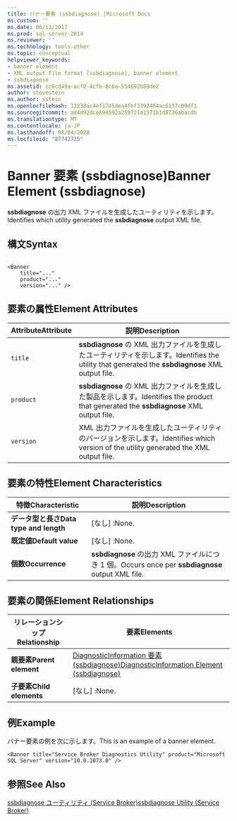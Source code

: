 ```yaml
---
title: バナー要素 (ssbdiagnose) |Microsoft Docs
ms.custom: ''
ms.date: 06/13/2017
ms.prod: sql-server-2014
ms.reviewer: ''
ms.technology: tools-other
ms.topic: conceptual
helpviewer_keywords:
- banner element
- XML output file format [ssbdiagnose], banner element
- ssbdiagnose
ms.assetid: cc6cd49a-acf0-4cfb-8c6a-554692b89de2
author: stevestein
ms.author: sstein
ms.openlocfilehash: 13238ac4ef1745dea4fbf3392484ac6137c09df1
ms.sourcegitcommit: ad4d92dce894592a259721a1571b1d8736abacdb
ms.translationtype: MT
ms.contentlocale: ja-JP
ms.lasthandoff: 08/04/2020
ms.locfileid: "87742725"
---
```

# <a name="banner-element-ssbdiagnose"></a><span data-ttu-id="e02d9-102">Banner 要素 (ssbdiagnose)</span><span class="sxs-lookup"><span data-stu-id="e02d9-102">Banner Element (ssbdiagnose)</span></span>
  <span data-ttu-id="e02d9-103">**ssbdiagnose** の出力 XML ファイルを生成したユーティリティを示します。</span><span class="sxs-lookup"><span data-stu-id="e02d9-103">Identifies which utility generated the **ssbdiagnose** output XML file.</span></span>  
  
## <a name="syntax"></a><span data-ttu-id="e02d9-104">構文</span><span class="sxs-lookup"><span data-stu-id="e02d9-104">Syntax</span></span>  
  
```  
  
<Banner  
    title="..."   
    product="..."   
    version="..." />  
```  
  
## <a name="element-attributes"></a><span data-ttu-id="e02d9-105">要素の属性</span><span class="sxs-lookup"><span data-stu-id="e02d9-105">Element Attributes</span></span>  
  
|<span data-ttu-id="e02d9-106">Attribute</span><span class="sxs-lookup"><span data-stu-id="e02d9-106">Attribute</span></span>|<span data-ttu-id="e02d9-107">説明</span><span class="sxs-lookup"><span data-stu-id="e02d9-107">Description</span></span>|  
|---------------|-----------------|  
|`title`|<span data-ttu-id="e02d9-108">**ssbdiagnose** の XML 出力ファイルを生成したユーティリティを示します。</span><span class="sxs-lookup"><span data-stu-id="e02d9-108">Identifies the utility that generated the **ssbdiagnose** XML output file.</span></span>|  
|`product`|<span data-ttu-id="e02d9-109">**ssbdiagnose** の XML 出力ファイルを生成した製品を示します。</span><span class="sxs-lookup"><span data-stu-id="e02d9-109">Identifies the product that generated the **ssbdiagnose** XML output file.</span></span>|  
|`version`|<span data-ttu-id="e02d9-110">XML 出力ファイルを生成したユーティリティのバージョンを示します。</span><span class="sxs-lookup"><span data-stu-id="e02d9-110">Identifies which version of the utility generated the XML output file.</span></span>|  
  
## <a name="element-characteristics"></a><span data-ttu-id="e02d9-111">要素の特性</span><span class="sxs-lookup"><span data-stu-id="e02d9-111">Element Characteristics</span></span>  
  
|<span data-ttu-id="e02d9-112">特徴</span><span class="sxs-lookup"><span data-stu-id="e02d9-112">Characteristic</span></span>|<span data-ttu-id="e02d9-113">説明</span><span class="sxs-lookup"><span data-stu-id="e02d9-113">Description</span></span>|  
|--------------------|-----------------|  
|<span data-ttu-id="e02d9-114">**データ型と長さ**</span><span class="sxs-lookup"><span data-stu-id="e02d9-114">**Data type and length**</span></span>|<span data-ttu-id="e02d9-115">[なし] :</span><span class="sxs-lookup"><span data-stu-id="e02d9-115">None.</span></span>|  
|<span data-ttu-id="e02d9-116">**既定値**</span><span class="sxs-lookup"><span data-stu-id="e02d9-116">**Default value**</span></span>|<span data-ttu-id="e02d9-117">[なし] :</span><span class="sxs-lookup"><span data-stu-id="e02d9-117">None.</span></span>|  
|<span data-ttu-id="e02d9-118">**個数**</span><span class="sxs-lookup"><span data-stu-id="e02d9-118">**Occurrence**</span></span>|<span data-ttu-id="e02d9-119">**ssbdiagnose** の出力 XML ファイルにつき 1 個。</span><span class="sxs-lookup"><span data-stu-id="e02d9-119">Occurs once per **ssbdiagnose** output XML file.</span></span>|  
  
## <a name="element-relationships"></a><span data-ttu-id="e02d9-120">要素の関係</span><span class="sxs-lookup"><span data-stu-id="e02d9-120">Element Relationships</span></span>  
  
|<span data-ttu-id="e02d9-121">リレーションシップ</span><span class="sxs-lookup"><span data-stu-id="e02d9-121">Relationship</span></span>|<span data-ttu-id="e02d9-122">要素</span><span class="sxs-lookup"><span data-stu-id="e02d9-122">Elements</span></span>|  
|------------------|--------------|  
|<span data-ttu-id="e02d9-123">**親要素**</span><span class="sxs-lookup"><span data-stu-id="e02d9-123">**Parent element**</span></span>|[<span data-ttu-id="e02d9-124">DiagnosticInformation 要素 &#40;ssbdiagnose&#41;</span><span class="sxs-lookup"><span data-stu-id="e02d9-124">DiagnosticInformation Element &#40;ssbdiagnose&#41;</span></span>](diagnosticinformation-element-ssbdiagnose.md)|  
|<span data-ttu-id="e02d9-125">**子要素**</span><span class="sxs-lookup"><span data-stu-id="e02d9-125">**Child elements**</span></span>|<span data-ttu-id="e02d9-126">[なし] :</span><span class="sxs-lookup"><span data-stu-id="e02d9-126">None.</span></span>|  
  
## <a name="example"></a><span data-ttu-id="e02d9-127">例</span><span class="sxs-lookup"><span data-stu-id="e02d9-127">Example</span></span>  
 <span data-ttu-id="e02d9-128">バナー要素の例を次に示します。</span><span class="sxs-lookup"><span data-stu-id="e02d9-128">This is an example of a banner element.</span></span>  
  
```  
<Banner title="Service Broker Diagnostics Utility" product="Microsoft SQL Server" version="10.0.1073.0" />  
```  
  
## <a name="see-also"></a><span data-ttu-id="e02d9-129">参照</span><span class="sxs-lookup"><span data-stu-id="e02d9-129">See Also</span></span>  
 [<span data-ttu-id="e02d9-130">ssbdiagnose ユーティリティ &#40;Service Broker&#41;</span><span class="sxs-lookup"><span data-stu-id="e02d9-130">ssbdiagnose Utility &#40;Service Broker&#41;</span></span>](ssbdiagnose-utility-service-broker.md)  
  
  
